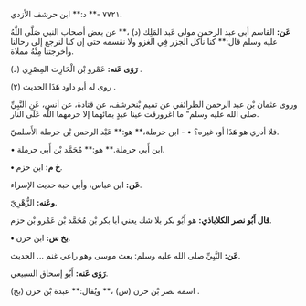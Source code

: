 ٧٧٢١ -** د:** ابن حرشف الأزدي.

**عَن:** القاسم أبى عبد الرحمن مولى عَبد المَلِك (د) ،** عن بعض أصحاب النبي صَلَّى اللَّهُ عليه وسلم قال:** كنا نأكل الجزر فِي الغزو ولا نقسمه حتى إن كنا لنرجع إلى رحالنا وأخرجتنا مِنْهُ مملاة.

**رَوَى عَنه:** عَمْرو بْن الْحَارِث المِصْرِي (د) .

روى له أبو داود هَذَا الحديث (٢) .

وروى عثمان بْن عبد الرحمن الطرائفي عن تميم بْنحرشف، عن قتادة، عن أنس، عَنِ النَّبِيِّ صلى الله عليه وسلم" ما اغرورقت عينا عبدٍ بمائهما إلا حرمهما اللَّه عَلَى النار.

فلا أدري هو هَذَا أو، غيره؟ • - ابن حرملة،** هو:** عَبْد الرحمن بْن حرملة الأَسلميّ.

• ابن أَبي حرملة.** هو:** مُحَمَّد بْن أَبي حرملة.

**• خ م:** ابن حزم.

**عَن:** ابن عباس، وأبي حبة حديث الإسراء.

**وعَنه:** الزُّهْرِيّ.

**قال أَبُو نصر الكلاباذي:** هو أَبُو بكر بلا شك يعني أبا بكر بْن مُحَمَّد بْن عَمْرو بْن حزم.

**• بخ س:** ابن حزن.

**عَن:** النَّبِيِّ صلى الله عليه وسلم: بعث موسى وهو راعي غنم ... الحديث.

**رَوَى عَنه:** أَبُو إسحاق السبيعي.

اسمه نصر بْن حزن (س) ،** ويُقال:** عبدة بْن حزن (بخ) .